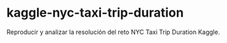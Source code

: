 # kaggle-nyc-taxi-trip-duration
Reproducir y analizar la resolución del reto NYC Taxi Trip Duration Kaggle.
